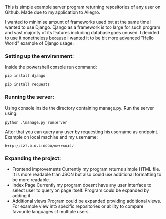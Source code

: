 This is simple example server program returning repositories of any user on Github. Made due to my application to Allegro.

I wanted to minimise amount of frameworks used but at the same time I wanted to use Django. 
Django as a framework is too large for such program and vast majority of its features including database goes unused. 
I decided to use it nonetheless because I wanted it to be bit more advanced "Hello World" example of Django usage.

### Setting up the environment:

Inside the powershell console run command:

`pip install django`

`pip install requests`

### Running the server:

Using console inside the directory containing manage.py. Run the server using:

`python .\manage.py runserver`

After that you can query any user by requesting his username as endpoint. Example on local machine and my username:

`http://127.0.0.1:8000/metron45/`

### Expanding the project:
- Frontend improvements
Currently my program returns simple HTML file. It is more readable than JSON but also could use additional formatting to be more readable.
- Index Page
Currently my program doesnt have any user interface to select user to query on page itself. Program could be expanded by adding it.
- Additional views
Program could be expanded providing additional views. 
For example view into specific repositories or ability to compare favourite languages of multiple users.
